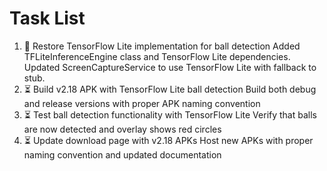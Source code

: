 # Task List

1. 🔄 Restore TensorFlow Lite implementation for ball detection
Added TFLiteInferenceEngine class and TensorFlow Lite dependencies. Updated ScreenCaptureService to use TensorFlow Lite with fallback to stub.
2. ⏳ Build v2.18 APK with TensorFlow Lite ball detection
Build both debug and release versions with proper APK naming convention
3. ⏳ Test ball detection functionality with TensorFlow Lite
Verify that balls are now detected and overlay shows red circles
4. ⏳ Update download page with v2.18 APKs
Host new APKs with proper naming convention and updated documentation

